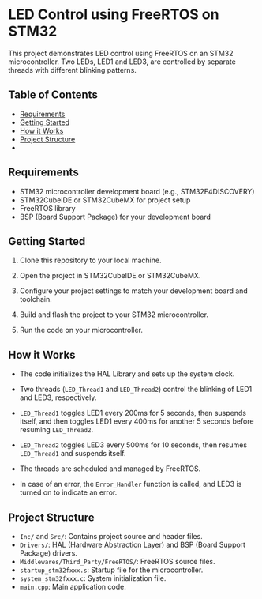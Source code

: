 # LED Control using FreeRTOS on STM32

This project demonstrates LED control using FreeRTOS on an STM32 microcontroller. Two LEDs, LED1 and LED3, are controlled by separate threads with different blinking patterns.

## Table of Contents

- [Requirements](#requirements)
- [Getting Started](#getting-started)
- [How it Works](#how-it-works)
- [Project Structure](#project-structure)
- 

## Requirements

- STM32 microcontroller development board (e.g., STM32F4DISCOVERY)
- STM32CubeIDE or STM32CubeMX for project setup
- FreeRTOS library
- BSP (Board Support Package) for your development board

## Getting Started

1. Clone this repository to your local machine.

2. Open the project in STM32CubeIDE or STM32CubeMX.

3. Configure your project settings to match your development board and toolchain.

4. Build and flash the project to your STM32 microcontroller.

5. Run the code on your microcontroller.

## How it Works

- The code initializes the HAL Library and sets up the system clock.

- Two threads (`LED_Thread1` and `LED_Thread2`) control the blinking of LED1 and LED3, respectively.

- `LED_Thread1` toggles LED1 every 200ms for 5 seconds, then suspends itself, and then toggles LED1 every 400ms for another 5 seconds before resuming `LED_Thread2`.

- `LED_Thread2` toggles LED3 every 500ms for 10 seconds, then resumes `LED_Thread1` and suspends itself.

- The threads are scheduled and managed by FreeRTOS.

- In case of an error, the `Error_Handler` function is called, and LED3 is turned on to indicate an error.

## Project Structure

- `Inc/` and `Src/`: Contains project source and header files.
- `Drivers/`: HAL (Hardware Abstraction Layer) and BSP (Board Support Package) drivers.
- `Middlewares/Third_Party/FreeRTOS/`: FreeRTOS source files.
- `startup_stm32fxxx.s`: Startup file for the microcontroller.
- `system_stm32fxxx.c`: System initialization file.
- `main.cpp`: Main application code.


